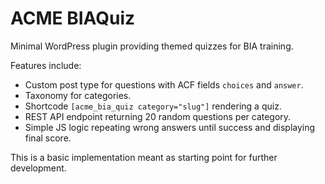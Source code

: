 # ACME BIAQuiz

Minimal WordPress plugin providing themed quizzes for BIA training.

Features include:
- Custom post type for questions with ACF fields `choices` and `answer`.
- Taxonomy for categories.
- Shortcode `[acme_bia_quiz category="slug"]` rendering a quiz.
- REST API endpoint returning 20 random questions per category.
- Simple JS logic repeating wrong answers until success and displaying final score.

This is a basic implementation meant as starting point for further development.
